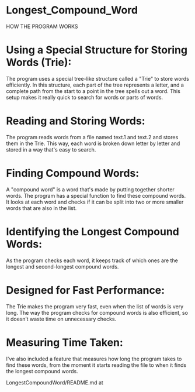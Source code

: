 # Longest_Compound_Word

 HOW THE PROGRAM WORKS

# Using a Special Structure for Storing Words (Trie):
The program uses a special tree-like structure called a "Trie" to store words efficiently. In this structure, each part of the tree represents a letter, and a complete path from the start to a point in the tree spells out a word. This setup makes it really quick to search for words or parts of words.

# Reading and Storing Words:
The program reads words from a file named text.1 and text.2 and stores them in the Trie. This way, each word is broken down letter by letter and stored in a way that's easy to search.

# Finding Compound Words:
A "compound word" is a word that's made by putting together shorter words. The program has a special function to find these compound words. It looks at each word and checks if it can be split into two or more smaller words that are also in the list.

# Identifying the Longest Compound Words:
As the program checks each word, it keeps track of which ones are the longest and second-longest compound words.

# Designed for Fast Performance:
The Trie makes the program very fast, even when the list of words is very long. The way the program checks for compound words is also efficient, so it doesn’t waste time on unnecessary checks.

# Measuring Time Taken:
I've also included a feature that measures how long the program takes to find these words, from the moment it starts reading the file to when it finds the longest compound words.

LongestCompoundWord/README.md at

